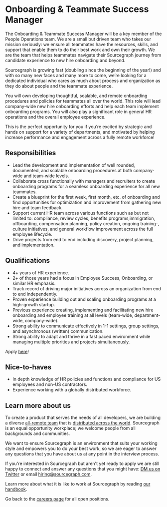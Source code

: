 # Onboarding & Teammate Success Manager

The Onboarding & Teammate Success Manager will be a key member of the People Operations team. We are a small but driven team who takes our mission seriously: we ensure all teammates have the resources, skills, and support that enable them to do their best work and own their growth. We are the team that helps teammates navigate their Sourcegraph journey from candidate experience to new hire onboarding and beyond. 

Sourcegraph is growing fast (doubling since the beginning of the year!) and with so many new faces and many more to come, we’re looking for a dedicated individual who cares as much about process and organization as they do about people and the teammate experience.

You will own developing thoughtful, scalable, and remote onboarding procedures and policies for teammates all over the world. This role will lead company-wide new hire onboarding efforts and help each team implement onboarding programs. You will also play a significant role in general HR operations and the overall employee experience. 

This is the perfect opportunity for you if you’re excited by strategic and hands on support for a variety of departments, and motivated by helping increase performance and engagement across a fully remote workforce!

## Responsibilities

- Lead the development and implementation of well rounded, documented, and scalable onboarding procedures at both company-wide and team-wide levels.
- Collaborate cross functionally with managers and recruiters to create onboarding programs for a seamless onboarding experience for all new teammates.
- Create a blueprint for the first week, first month, etc. of onboarding and find opportunities for optimization and improvement from gathering new hire and team feedback. 
- Support current HR team across various functions such as but not limited to: compliance, review cycles, benefits programs,immigration, offboarding, compensation planning, policy creation, ongoing training-, culture initiatives, and general workflow improvement across the full employee lifecycle.
- Drive projects from end to end including discovery, project planning, and implementation.

## Qualifications
- 4+ years of HR experience.
- 2+ of those years had a focus in Employee Success, Onboarding, or similar HR emphasis.
- Track record of driving major initiatives across an organization from end to end independently.
- Proven experience building out and scaling onboarding programs at a high-growth startup. 
- Previous experience creating, implementing and facilitating new hire onboarding and employee training at all levels (team-wide, department-wide, company-wide).
- Strong ability to communicate effectively in 1-1 settings, group settings, and asynchronous (written) communication. 
- Strong ability to adapt and thrive in a fast paced environment while managing multiple priorities and projects simultaneously.

Apply [here](https://jobs.lever.co/sourcegraph/700949a2-09ce-4de7-b3bd-a5af5032a4a9/apply)!

## Nice-to-haves
- In depth knowledge of HR policies and functions and compliance for US employees and non-US contractors.
- Experience working with a globally distributed workforce.

## Learn more about us

To create a product that serves the needs of all developers, we are building a diverse [all-remote team](https://about.sourcegraph.com/company/remote) that is [distributed across the world](https://about.sourcegraph.com/company/team). Sourcegraph is an equal opportunity workplace; we welcome people from all backgrounds and communities.

We want to ensure Sourcegraph is an environment that suits your working style and empowers you to do your best work, so we are eager to answer any questions that you have about us at any point in the interview process.

If you're interested in Sourcegraph but aren't yet ready to apply we are still happy to connect and answer any questions that you might have: [DM us on Twitter](https://twitter.com/srcgraph) or email hiring@sourcegraph.com.

Learn more about what it is like to work at Sourcegraph by reading [our handbook](https://about.sourcegraph.com/handbook/).


Go back to the [careers page](../../../company/careers.md) for all open positions.
